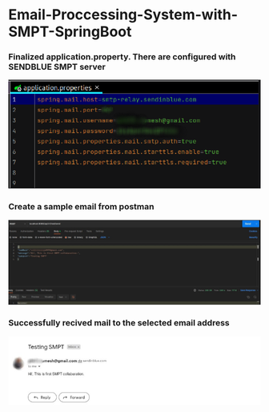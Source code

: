# Email-Proccessing-System-with-SMPT-SpringBoot

### Finalized application.property. There are configured with SENDBLUE SMPT server 
![Alt text](src/Outputs/AAAA.png)

### Create a sample email from postman
![Alt text](src/Outputs/A.jpg)

### Successfully recived mail to the selected email address
![Alt text](src/Outputs/AA.jpg)



